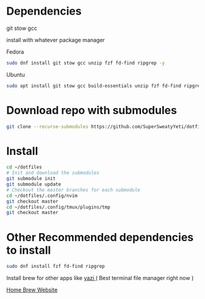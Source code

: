 # Dependencies

git
stow
gcc

install with whatever package manager

Fedora
```bash
sudo dnf install git stow gcc unzip fzf fd-find ripgrep -y
```
Ubuntu
```bash
sudo apt install git stow gcc build-essentials unzip fzf fd-find ripgrep -y
```

# Download repo with submodules

```bash
git clone --recurse-submodules https://github.com/SuperSweatyYeti/dotfiles.git ~/dotfiles
```

# Install

```bash
cd ~/dotfiles
# Init and download the submodules
git submodule init
git submodule update
# Checkout the master branches for each submodule
cd ~/dotfiles/.config/nvim
git checkout master
cd ~/dotfiles/.config/tmux/plugins/tmp
git checkout master
```

# Other Recommended dependencies to install

```bash
sudo dnf install fzf fd-find ripgrep
```

Install brew for other apps like [ yazi ]( https://github.com/sxyazi/yazi  )( Best terminal file manager right now )

[ Home Brew Website ](https://brew.sh/)
